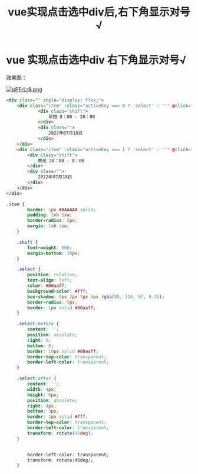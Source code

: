 ﻿---
title: vue实现点击选中div后,右下角显示对号√
categories: CSS小案例
cover:  https://s1.ax1x.com/2023/08/04/pPFRXlV.jpg
---





# vue 实现点击选中div 右下角显示对号√

效果图：

[![pPFrLr9.png](https://s1.ax1x.com/2023/08/04/pPFrLr9.png)](https://imgse.com/i/pPFrLr9)



```html
<div class="" style="display: flex;">
	<div class="item" :class="activeKey === 0 ? 'select' : ''" @click="activeKey = 0">
			<div class="shift">
				早班 8：00 - 20：00
			</div>
			<div class="">
				2022年07月18日
			</div>
	</div>
	<div class="item" :class="activeKey === 1 ? 'select' : ''" @click="activeKey = 1">
		<div class="shift">
			晚班 20：00 - 8：00
		</div>
		<div class="">
			2022年07月18日
		</div>
	</div>
</div>
```

```css
.item {
		border: 1px #AAAAAA solid;
		padding: 1vh 1vw;
		border-radius: 5px;
		margin: 1vh 1vw;
	}

	.shift {
		font-weight: 600;
		margin-bottom: 10px;
	}

	.select {
		position: relative;
		text-align: left;
		color: #00aaff;
		background-color: #fff;
		box-shadow: 0px 2px 7px 0px rgba(85, 110, 97, 0.35);
		border-radius: 5px;
		border: 1px solid #00aaff;
	}

	.select:before {
		content: '';
		position: absolute;
		right: 0;
		bottom: 0;
		border: 10px solid #00aaff;
		border-top-color: transparent;
		border-left-color: transparent;
	}

	.select:after {
		content: '';
		width: 4px;
		height: 6px;
		position: absolute;
		right: 4px;
		bottom: 3px;
		border: 2px solid #fff;
		border-top-color: transparent;
		border-left-color: transparent;
		transform: rotate(45deg);
	}


		border-left-color: transparent;
		transform: rotate(45deg);
	}



